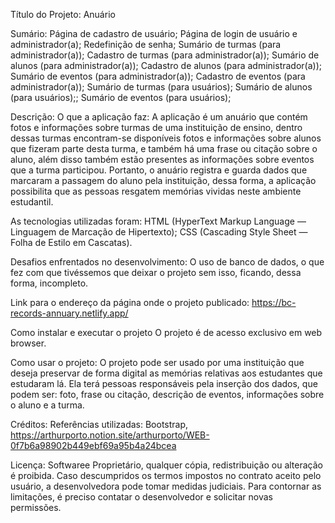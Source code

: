 Título do Projeto: Anuário

Sumário: 
Página de cadastro de usuário;
Página de login de usuário e administrador(a);
Redefinição de senha;
Sumário de turmas (para administrador(a));
Cadastro de turmas (para administrador(a));
Sumário de alunos (para administrador(a));
Cadastro de alunos (para administrador(a));
Sumário de eventos (para administrador(a));
Cadastro de eventos (para administrador(a));
Sumário de turmas (para usuários);
Sumário de alunos (para usuários);;
Sumário de eventos (para usuários);

Descrição:
O que a aplicação faz:
 A aplicação é um anuário que contém fotos e informações sobre turmas de uma instituição de ensino, dentro dessas turmas encontram-se disponíveis fotos e informações sobre alunos que fizeram parte desta turma, e também há uma frase ou citação sobre o aluno, além disso também estão presentes as informações sobre eventos que a turma participou. Portanto, o anuário registra e guarda dados que marcaram a passagem do aluno pela instituição, dessa forma, a aplicação possibilita que as pessoas resgatem memórias vividas neste ambiente estudantil.

As tecnologias utilizadas foram: 
HTML (HyperText Markup Language — Linguagem de Marcação de Hipertexto);
CSS (Cascading Style Sheet — Folha de Estilo em Cascatas).

Desafios enfrentados no desenvolvimento:
O uso de banco de dados, o que fez com que tivéssemos que deixar o projeto sem isso, ficando, dessa forma, incompleto.

Link para o endereço da página onde o projeto publicado:
https://bc-records-annuary.netlify.app/

Como instalar e executar o projeto
O projeto é de acesso exclusivo em web browser. 

Como usar o projeto:
O projeto pode ser usado por uma instituição que deseja preservar de forma digital as memórias relativas aos estudantes que estudaram lá. Ela terá pessoas responsáveis pela inserção dos dados, que podem ser: foto, frase ou citação, descrição de eventos, informações sobre o aluno e a turma.

Créditos:
Referências utilizadas: Bootstrap, https://arthurporto.notion.site/arthurporto/WEB-0f7b6a98902b449ebf69a95b4a24bcea 

Licença: 
Softwaree Proprietário, qualquer cópia, redistribuição ou alteração é proibida. Caso descumpridos os termos impostos no contrato aceito pelo usuário, a desenvolvedora pode tomar medidas judiciais. Para contornar as limitações, é preciso contatar o desenvolvedor e solicitar novas permissões.


